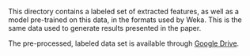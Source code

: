 This directory contains a labeled set of extracted features, as well as a model pre-trained on this data, in the formats used by Weka. This is the same data used to generate results presented in the paper.

The pre-processed, labeled data set is available through [Google Drive](https://drive.google.com/file/d/0ByWm0x8wwapoLTdnVmx5NjhWbmM/view?usp=sharing).
